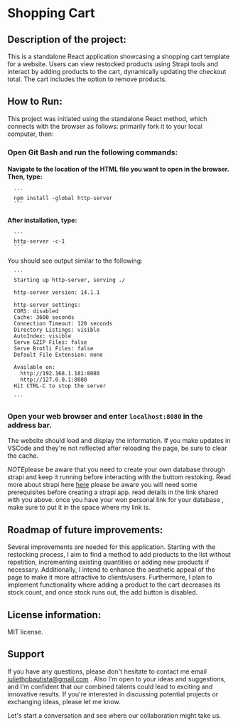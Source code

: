 # Shopping Cart

## Description of the project:
 This is a standalone React application showcasing a shopping cart template for a website. Users can view restocked products using Strapi tools and interact by adding products to the cart, dynamically updating the checkout total. The cart includes the option to remove products. 

## How to Run:
This project was initiated using the standalone React method, which connects with the browser as follows: primarily fork it to your local computer, then:
### Open Git Bash and run the following commands:

#### Navigate to the location of the HTML file you want to open in the browser. Then, type:
      ```
      npm install -global http-server
      ```
#### After installation, type:
      ```
      http-server -c-1
      ```
      
You should see output similar to the following:

      ```
      Starting up http-server, serving ./
      
      http-server version: 14.1.1
      
      http-server settings:
      CORS: disabled
      Cache: 3600 seconds
      Connection Timeout: 120 seconds
      Directory Listings: visible
      AutoIndex: visible
      Serve GZIP Files: false
      Serve Brotli Files: false
      Default File Extension: none
      
      Available on:
        http://192.168.1.181:8080
        http://127.0.0.1:8080
      Hit CTRL-C to stop the server
      
      ```

### Open your web browser and enter `localhost:8080` in the address bar. 
The website should load and display the information. If you make updates in VSCode and they're not reflected after reloading the page, be sure to clear the cache.

*NOTE*please be aware that you need to create your own database through strapi and keep it running before interacting with the buttom restoking. Read more about strapi here [here](https://docs.strapi.io/dev-docs/quick-start#_1-install-strapi-and-create-a-new-project:~:text=Quick%20Start%20Guide-,Quick%20Start%20Guide,-Strapi%20offers%20a) please be aware you will need some prerequisites before creating a  strapi app. read details in the link shared with you above. once you have your won personal link for your database , make sure to put it in the space where my link is.


## Roadmap of future improvements:
Several improvements are needed for this application. Starting with the restocking process, I aim to find a method to add products to the list without repetition, incrementing existing quantities or adding new products if necessary. Additionally, I intend to enhance the aesthetic appeal of the page to make it more attractive to clients/users. Furthermore, I plan to implement functionality where adding a product to the cart decreases its stock count, and once stock runs out, the add button is disabled.

## License information:
MIT license.

## Support
If you have any questions, please don't hesitate to contact me email <juliethpbautista@gmail.com>
 . Also I'm open to your ideas and suggestions, and I'm confident that our combined talents could lead to exciting and innovative results. If you're interested in discussing potential projects or exchanging ideas, please let me know.

Let's start a conversation and see where our collaboration might take us.

